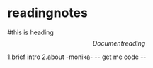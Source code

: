 # readingnotes
#this is heading
$$ Document reading$$

1.brief intro 
2.about
-monika-
-- get me code --
